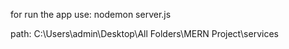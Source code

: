 for run the app use: nodemon server.js

path: C:\Users\admin\Desktop\All Folders\MERN Project\services
